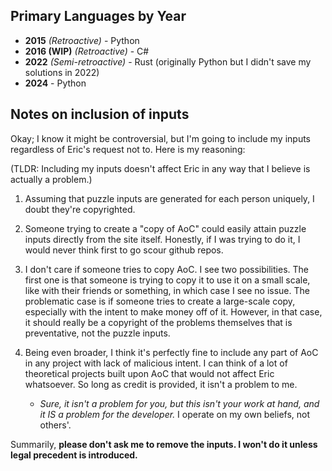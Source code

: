 ## Primary Languages by Year

* **2015** *(Retroactive)* - Python
* **2016 (WIP)** *(Retroactive)* - C#
* **2022** *(Semi-retroactive)* - Rust (originally Python but I didn't save my solutions in 2022)
* **2024** - Python

## Notes on inclusion of inputs

Okay; I know it might be controversial, but I'm going to include my inputs regardless of Eric's request not to. Here is my reasoning:

(TLDR: Including my inputs doesn't affect Eric in any way that I believe is actually a problem.)

1. Assuming that puzzle inputs are generated for each person uniquely, I doubt they're copyrighted.

2. Someone trying to create a "copy of AoC" could easily attain puzzle inputs directly from the site itself. Honestly, if I was trying to do it, I would never think first to go scour github repos.

3. I don't care if someone tries to copy AoC. I see two possibilities.
   The first one is that someone is trying to copy it to use it on a small scale, like with their friends or something, in which case I see no issue.
   The problematic case is if someone tries to create a large-scale copy, especially with the intent to make money off of it. However, in that case,
   it should really be a copyright of the problems themselves that is preventative, not the puzzle inputs.

4. Being even broader, I think it's perfectly fine to include any part of AoC in any project with lack of malicious intent. I can think of a lot of theoretical projects built upon AoC that would not affect Eric whatsoever.
   So long as credit is provided, it isn't a problem to me.

   * *Sure, it isn't a problem for you, but this isn't your work at hand, and it IS a problem for the developer.* I operate on my own beliefs, not others'.

Summarily, **please don't ask me to remove the inputs. I won't do it unless legal precedent is introduced.**
